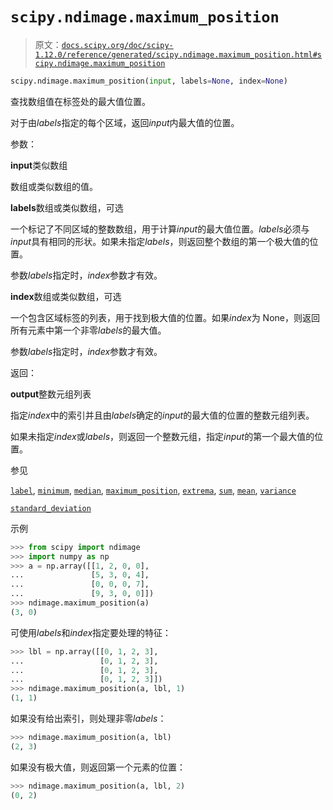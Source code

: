 # `scipy.ndimage.maximum_position`

> 原文：[`docs.scipy.org/doc/scipy-1.12.0/reference/generated/scipy.ndimage.maximum_position.html#scipy.ndimage.maximum_position`](https://docs.scipy.org/doc/scipy-1.12.0/reference/generated/scipy.ndimage.maximum_position.html#scipy.ndimage.maximum_position)

```py
scipy.ndimage.maximum_position(input, labels=None, index=None)
```

查找数组值在标签处的最大值位置。

对于由*labels*指定的每个区域，返回*input*内最大值的位置。

参数：

**input**类似数组

数组或类似数组的值。

**labels**数组或类似数组，可选

一个标记了不同区域的整数数组，用于计算*input*的最大值位置。*labels*必须与*input*具有相同的形状。如果未指定*labels*，则返回整个数组的第一个极大值的位置。

参数*labels*指定时，*index*参数才有效。

**index**数组或类似数组，可选

一个包含区域标签的列表，用于找到极大值的位置。如果*index*为 None，则返回所有元素中第一个非零*labels*的最大值。

参数*labels*指定时，*index*参数才有效。

返回：

**output**整数元组列表

指定*index*中的索引并且由*labels*确定的*input*的最大值的位置的整数元组列表。

如果未指定*index*或*labels*，则返回一个整数元组，指定*input*的第一个最大值的位置。

参见

[`label`](https://docs.scipy.org/doc/scipy-1.12.0/reference/generated/scipy.ndimage.label.html#scipy.ndimage.label "scipy.ndimage.label"), [`minimum`](https://docs.scipy.org/doc/scipy-1.12.0/reference/generated/scipy.ndimage.minimum.html#scipy.ndimage.minimum "scipy.ndimage.minimum"), [`median`](https://docs.scipy.org/doc/scipy-1.12.0/reference/generated/scipy.ndimage.median.html#scipy.ndimage.median "scipy.ndimage.median"), [`maximum_position`](https://docs.scipy.org/doc/scipy-1.12.0/reference/generated/scipy.ndimage.maximum_position.html#scipy.ndimage.maximum_position "scipy.ndimage.maximum_position"), [`extrema`](https://docs.scipy.org/doc/scipy-1.12.0/reference/generated/scipy.ndimage.extrema.html#scipy.ndimage.extrema "scipy.ndimage.extrema"), [`sum`](https://docs.python.org/3/library/functions.html#sum "(in Python v3.12)"), [`mean`](https://docs.scipy.org/doc/scipy-1.12.0/reference/generated/scipy.ndimage.mean.html#scipy.ndimage.mean "scipy.ndimage.mean"), [`variance`](https://docs.scipy.org/doc/scipy-1.12.0/reference/generated/scipy.ndimage.variance.html#scipy.ndimage.variance "scipy.ndimage.variance")

[`standard_deviation`](https://docs.scipy.org/doc/scipy-1.12.0/reference/generated/scipy.ndimage.standard_deviation.html#scipy.ndimage.standard_deviation "scipy.ndimage.standard_deviation")

示例

```py
>>> from scipy import ndimage
>>> import numpy as np
>>> a = np.array([[1, 2, 0, 0],
...               [5, 3, 0, 4],
...               [0, 0, 0, 7],
...               [9, 3, 0, 0]])
>>> ndimage.maximum_position(a)
(3, 0) 
```

可使用*labels*和*index*指定要处理的特征：

```py
>>> lbl = np.array([[0, 1, 2, 3],
...                 [0, 1, 2, 3],
...                 [0, 1, 2, 3],
...                 [0, 1, 2, 3]])
>>> ndimage.maximum_position(a, lbl, 1)
(1, 1) 
```

如果没有给出索引，则处理非零*labels*：

```py
>>> ndimage.maximum_position(a, lbl)
(2, 3) 
```

如果没有极大值，则返回第一个元素的位置：

```py
>>> ndimage.maximum_position(a, lbl, 2)
(0, 2) 
```
